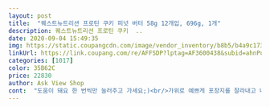 ```yaml
---
layout: post 
title:  "퀘스트뉴트리션 프로틴 쿠키 피넛 버터 58g 12개입, 696g, 1개" 
description: 퀘스트뉴트리션 프로틴 쿠키  ..
date: 2020-09-04 15:49:35 
img: https://static.coupangcdn.com/image/vendor_inventory/b8b5/b4a9c17345c320b014fd5ccaab57e6a5e4e7480b22f91173bb6eb60c63bd.jpg 
linkUrl: https://link.coupang.com/re/AFFSDP?lptag=AF3600438&subid=ahnPublicAsk&pageKey=108400795&itemId=328137966&vendorItemId=3804564286&traceid=V0-113-533d26cbd2f275ee 
categories: [1017] 
color: 35B62C 
price: 22830 
author: Ask View Shop 
cont:  "도움이 돼요 한 번씩만 눌러주고 가세요;)<br/>가위로 예쁘게 포장지를 잘라내고 나니<br/>간간히 박혀있는 땅콩 분태는<br/>간간히 씹히는 땅콩 분태 덕분에<br/>감미료로 단 맛을 내어서 그런지 입안에 텁텁한 느낌이 남지 않고<br/>결국 프로틴 쿠키 종류 중에 더블초코와 초콜릿칩도 구매했습니다.<br/><br/>고소한 피넛버터 향이 스멀스멀 코를 자극합니다.<br/><br/>고소해보이는 피넛버터 색의 쿠키 질감과<br/>그래도 프로틴 파우더 맛은 피넛버터보다 조금 더 있어서 아쉽습니다.<br/><br/>놀라움을 감추지 못했는데 이건 신세계입니다.<br/><br/>다행히도 부숴지며 떨어지는 가루는 거의 없네요.<br/><br/>단백질 파우더 특유의 향은 잘 느껴지지 않네요.<br/><br/>단백질 함유량이 높아서 쿠키 하나로 단백질 섭취 할 수 있어서 만족스럽네요.<br/><br/>달달하고 고소한 땅콩과 약간의 바닐라향이 후각을 자극합니다.<br/><br/>당장 씹어먹고 싶게 생겨서 어금니를 간지럽게 만들겁니다.<br/><br/>또 하나 덧붙이자면 쿠키라고 하면 바삭하게 부숴지는 질감을 생각하시는 분들이 많은 거 같은데, 원래 쿠키는 쫀득하면서도 부드러운 식감을 가졌습니다.<br/> 서브웨이에서 쿠키 드셔보셨으면 아실겁니다.<br/> 바삭하게 바스라지는 식감을 원하시는 분들은 비스킷을 찾으시면 될 것 같습니다.<br/> 퀘스트뉴트리션에서 비스킷 종류가 나오는 지는 모르겠으나, 프로틴 칩은 있어요!<br/>맛이 없다고 느낄 수도 있을텐데 그분들은 정말 안타깝네요.<br/><br/>맛있는 간식으로 힐링했다 치기에 꽤나 값어치가 있습니다.<br/><br/>맛있어 보이는 사진을 넣어서 구매욕을 자극하는데요.<br/><br/>보통 시중에 판매되는 과자들은 겉포장지에 말도 안되게<br/>속이 더부룩한 느낌도 없어서 조금 달다고 느껴져도 먹기 좋습니다.<br/><br/>손으로 한 쪽을 잡아 떼내려고 하니 촉촉하면서도 끈끈한 질감이 느껴집니다.<br/><br/>스니커두들, 진저브레드 맛도 있던데 로켓직구에 꼭 올려주세요!!<br/>아몬드 브리즈와 곁들이면 든든한 한 끼 식사가 되어주네요<br/>얘는 그냥 똑같은 애가 들어있어서 놀라실 겁니다.<br/><br/>여튼 앞으로 종종 구매할 듯 싶은 상품이에요.<br/><br/>이건 소맥분이나 설탕 등이 들어가지 않은 거라 시중에 파는 쿠키와 비교하면 안됩니다.<br/><br/>이것이 프로틴 쿠키라는 걸 더욱더 잊게 만듭니다.<br/><br/>이번에도 완벽하게 포장되어 도착했어용<br/>일단 더블초코만 먹어봤는데 어떤 느낌인지 살짝 말씀드리자면<br/>자, 꺼냈더니<br/>저는 개인적으로 단 거를 별로 안좋아해서 이거 구매하면서 걱정많았는데,<br/>정말 포장지의 사진과 똑같이 생겼네요.<br/><br/>정신을 차려보면 이미 빈 봉다리를 쳐다보며<br/>제 상품평이 도움이 되셨다면<br/>좀 더 다양해졌으면 하는 바람이 있습니다.<br/><br/>쫀득한 질감의 쿠키 반죽이 식욕을 더욱더 자극합니다.<br/><br/>참고로 프로틴 간식에 익숙하지 않은 분들, 설탕의 단 맛이나 단순 탄수화물로 만들어진 간식에 익숙한 분들께서는 입맛에 안맞을 수 있습니다.<br/><br/>촉촉한 초코칩쿠키와 같은 느낌입니다.<br/> 한 입 먹으면 촉촉한 쿠키 질감이 입안을 휘저어놓습니다.<br/> 거기다가 초콜릿칩이 씹히는데 맛이 가히 환상적입니다.<br/> 순식간에 한 개를 다먹고, 하나 더 뜯어서 먹으려다가 개당 가격 생각하고 꾹 참았습니다.<br/><br/>쿠키 반죽에서 약간의 프로틴 특유의 질감이 느껴지지만 땅콩향 또는 바닐라향 덕분인지 잘 커버가 됩니다.<br/><br/>쿠키 사이즈가 도톰하고 큰 편이라 반씩 나눠먹게되더라구요.<br/> 포만감도 너무 좋구요.<br/><br/>쿠팡에서 로켓직구로 판매하는 상품 종류가<br/>퀘스트 쿠키.<br/> 최애 프로틴 쿠키에요!<br/>퀘스트 쿠키나 프로틴 바는 하나만 먹어도 배불러요.<br/><br/>퀘스트뉴트리션 프로틴 쿠키 피넛 버터 58g 12개입, 696g, 1개<br/>퀘스트뉴트리션의 프로틴 바를 처음 접하고도<br/>탄수화물이 적고, 적절한 지방과 섬유질 등.<br/><br/>특히 운동 후, 먹으면 든든합니다.<br/><br/>평범한 과자들의 맛에 익숙한 분들이라면<br/>포장지도 굉장히 고급지고 잘 만든 느낌이 납니다.<br/> 포장을 뜯으면<br/>포장지에서 꺼내볼까요?<br/>프로틴 바에 반해 피넛버터맛 프로틴 쿠키를 주문하고<br/>프로틴 쿠키라는 탈을 쓴 악마의 과자입니다.<br/><br/>프로틴 쿠키의 완성도가 너무 높아서 그런지<br/>프로틴바는 설국열차에 나온 거랑 다를게 없다고 생각됐습니다.<br/><br/>피넛 버터를 원래 좋아해서 사봤는데 후회하지 않습니다.<br/><br/>피넛 쿠키라 땅콩의 고소함도 맛있고 좋네요.<br/><br/>피넛버터가 현재까지 1위이네요.<br/><br/>피넛버터를 평소 좋아하신 분들이라면 극호일 것으로 예상합니다.<br/><br/>피흘리는 통장을 보며 눈물이 조금 나오실 지 모르겠지만<br/>한 입 베어물면,<br/>한 조각 입에 넣으면 쫀득하면서도 고소한 피넛 향이 가득 퍼집니다.<br/><br/>해외직구는 쿠팡^^<br/>" 
---
```


